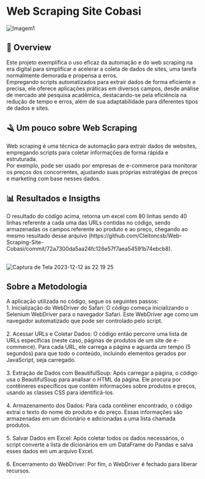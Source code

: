 <h1>Web Scraping Site Cobasi</h1>


![Imagem1](https://github.com/Cleitoncsb/meu-Portfolio/assets/142935223/b9bf12f2-c1a3-46af-a8a8-b2fade673657)


 <h2> 📌 Overview   </h2>
 
 Este projeto exemplifica o uso eficaz da automação e do web scraping na era digital para simplificar e 
 acelerar a coleta de dados de sites, uma tarefa normalmente demorada e propensa a erros. <br>
 Empregando scripts automatizados 
 para extrair dados de forma eficiente e precisa, ele oferece aplicações práticas em diversos campos, desde análise de mercado até pesquisa 
 acadêmica, destacando-se pela eficiência na redução de tempo e erros, além de sua adaptabilidade para diferentes tipos de dados e sites.

<h2> 🪒 Um pouco sobre Web Scraping</h2>

Web scraping é uma técnica de automação para extrair dados de websites, empregando scripts para coletar informações de forma rápida e estruturada.<br>
Por exemplo, pode ser usado por empresas de e-commerce para monitorar os preços dos concorrentes, ajustando suas próprias estratégias de preços e marketing com base nesses dados. 

<h2> 📊 Resultados e Insigths</h2>
O resultado do código acima, retorna um excel com 80 linhas sendo 40 linhas referente a cada uma das URLs contidas no código, sendo armazenadas 
os campos referente ao produto e ao preço, chegando ao mesmo resultado desse arquivo (https://github.com/Cleitoncsb/Web-Scraping-Site-Cobasi/commit/72a7300da5aa24fc126e57f7aea54591b74ebcb8).<br>
<br>

![Captura de Tela 2023-12-12 às 22 19 25](https://github.com/Cleitoncsb/Analise-de-Dados-de-uma-Cafeteria-com-Python/assets/142935223/cf4a7c5f-6d65-49a5-b907-faee89cc7470)
<br>

<h2>Sobre a Metodologia</h2>
A aplicaçāo utilizada no código, segue os seguintes passos:<br>
1. Inicialização do WebDriver do Safari: O código começa inicializando o Selenium WebDriver para o navegador Safari. 
Este WebDriver age como um navegador automatizado que pode ser controlado pelo script. <br>
<br>
2. Acessar URLs e Coletar Dados: O código então percorre uma lista de URLs específicas (neste caso, páginas de produtos de um site de e-commerce). 
Para cada URL, ele carrega a página e aguarda um tempo (5 segundos) para que todo o conteúdo, incluindo elementos gerados por JavaScript, seja carregado.<br>
<br>
3. Extração de Dados com BeautifulSoup: Após carregar a página, o código usa o BeautifulSoup para analisar o HTML da página. Ele procura por contêineres 
específicos que contêm informações sobre produtos e preços, usando as classes CSS para identificá-los.<br>
<br>
4. Armazenamento dos Dados: Para cada contêiner encontrado, o código extrai o texto do nome do produto e do preço. Essas informações são armazenadas em um 
dicionário e adicionadas a uma lista chamada produtos.<br>
<br>
5. Salvar Dados em Excel: Após coletar todos os dados necessários, o script converte a lista de dicionários em um DataFrame do Pandas e salva esses dados em um arquivo Excel.<br>
<br>
6. Encerramento do WebDriver: Por fim, o WebDriver é fechado para liberar recursos.<br>
